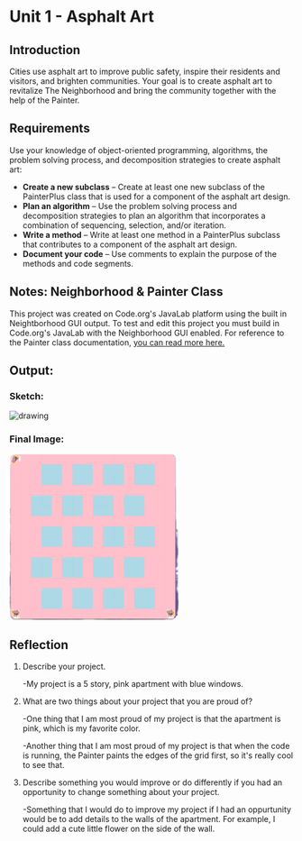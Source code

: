 # Unit 1 - Asphalt Art

## Introduction

Cities use asphalt art to improve public safety, inspire their residents and visitors, and brighten communities. Your goal is to create asphalt art to revitalize The Neighborhood and bring the community together with the help of the Painter.

## Requirements

Use your knowledge of object-oriented programming, algorithms, the problem solving process, and decomposition strategies to create asphalt art:
- **Create a new subclass** – Create at least one new subclass of the PainterPlus class that is used for a component of the asphalt art design.
- **Plan an algorithm** – Use the problem solving process and decomposition strategies to plan an algorithm that incorporates a combination of sequencing, selection, and/or iteration.
- **Write a method** – Write at least one method in a PainterPlus subclass that contributes to a component of the asphalt art design.
- **Document your code** – Use comments to explain the purpose of the methods and code segments.

## Notes: Neighborhood & Painter Class

This project was created on Code.org's JavaLab platform using the built in Neightborhood GUI output. To test and edit this project you must build in Code.org's JavaLab with the Neighborhood GUI enabled. For reference to the Painter class documentation, [you can read more here.](https://studio.code.org/docs/ide/javalab/classes/Painter)

## Output:

### Sketch:
<img src="image.png" alt="drawing" width="300"/>

### Final Image:
 <img src="image-1.png" alt="drawing" width="300"/> 

## Reflection

1. Describe your project.

   -My project is a 5 story, pink apartment with blue windows. 

2. What are two things about your project that you are proud of?

   -One thing that I am most proud of my project is that the apartment is pink, which is my favorite color. 
   
   -Another thing that I am most proud of my project is that when the code is running, the Painter paints the edges of the grid first, so it's really cool to see that.

3. Describe something you would improve or do differently if you had an opportunity to change something about your project.

   -Something that I would do to improve my project if I had an oppurtunity would be to add details to the walls of the apartment. For example, I could add a cute little flower on the side of the wall. 
